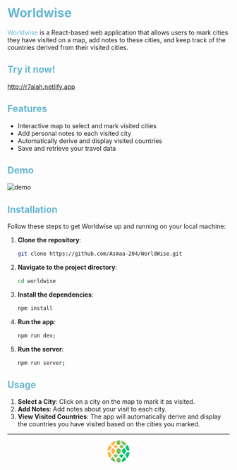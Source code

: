 # <span style="color: #67B7D1;">Worldwise</span>

<span style="color: #67B7D1;">Worldwise</span> is a React-based web application that allows users to mark cities they have visited on a map, add notes to these cities, and keep track of the countries derived from their visited cities.

## <span style="color: #67B7D1;">Try it now!</span>

http://r7alah.netlify.app

## <span style="color: #67B7D1;">Features</span>

- Interactive map to select and mark visited cities
- Add personal notes to each visited city
- Automatically derive and display visited countries
- Save and retrieve your travel data

## <span style="color: #67B7D1;">Demo</span>

![demo](https://github.com/user-attachments/assets/1e6eae8d-7046-4144-9202-7b242e6db2c4)

## <span style="color: #67B7D1;">Installation</span>

Follow these steps to get Worldwise up and running on your local machine:

1. **Clone the repository**:
   ```sh
   git clone https://github.com/Asmaa-204/WorldWise.git
   ```
2. **Navigate to the project directory**:
   ```sh
   cd worldwise
   ```
3. **Install the dependencies**:
   ```sh
   npm install
   ```
4. **Run the app**:
   ```sh
   npm run dev;
   ```
5. **Run the server**:
   ```sh
   npm run server;
   ```

## <span style="color: #67B7D1;">Usage</span>

1. **Select a City**:
   Click on a city on the map to mark it as visited.
2. **Add Notes**:
   Add notes about your visit to each city.
3. **View Visited Countries**:
   The app will automatically derive and display the countries you have visited based on the cities you marked.

---

<p align="center">
  <img src="./public/icon.png" style="width: 50px" alt="Worldwise Logo" width="150"/>
</>
